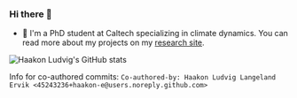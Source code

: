 ### Hi there 👋

- 🔭 I'm a PhD student at Caltech specializing in climate dynamics. You can read more about my projects on my [research site](https://hlle.no).


![Haakon Ludvig's GitHub stats](https://github-readme-stats.vercel.app/api?username=haakon-e&count_private=true&show_icons=true&theme=transparent)

<!--
**haakon-e/haakon-e** is a ✨ _special_ ✨ repository because its `README.md` (this file) appears on your GitHub profile.

Here are some ideas to get you started:

- 🔭 I’m currently working on ...
- 🌱 I’m currently learning ...
- 👯 I’m looking to collaborate on ...
- 🤔 I’m looking for help with ...
- 💬 Ask me about ...
- 📫 How to reach me: ...
- 😄 Pronouns: ...
- ⚡ Fun fact: ...
-->

Info for co-authored commits:
`Co-authored-by: Haakon Ludvig Langeland Ervik <45243236+haakon-e@users.noreply.github.com>`
